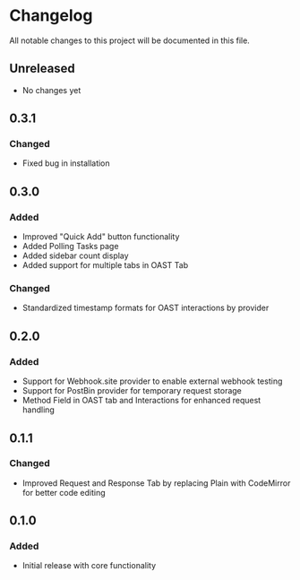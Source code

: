 # Changelog

All notable changes to this project will be documented in this file.

## Unreleased
- No changes yet

## 0.3.1
### Changed
- Fixed bug in installation

## 0.3.0
### Added
- Improved "Quick Add" button functionality
- Added Polling Tasks page
- Added sidebar count display
- Added support for multiple tabs in OAST Tab

### Changed
- Standardized timestamp formats for OAST interactions by provider

## 0.2.0
### Added
- Support for Webhook.site provider to enable external webhook testing
- Support for PostBin provider for temporary request storage
- Method Field in OAST tab and Interactions for enhanced request handling

## 0.1.1
### Changed
- Improved Request and Response Tab by replacing Plain with CodeMirror for better code editing

## 0.1.0
### Added
- Initial release with core functionality

[0.2.0]: https://github.com/your-repo/releases/tag/v0.2.0
[0.1.1]: https://github.com/your-repo/releases/tag/v0.1.1
[0.1.0]: https://github.com/your-repo/releases/tag/v0.1.0
